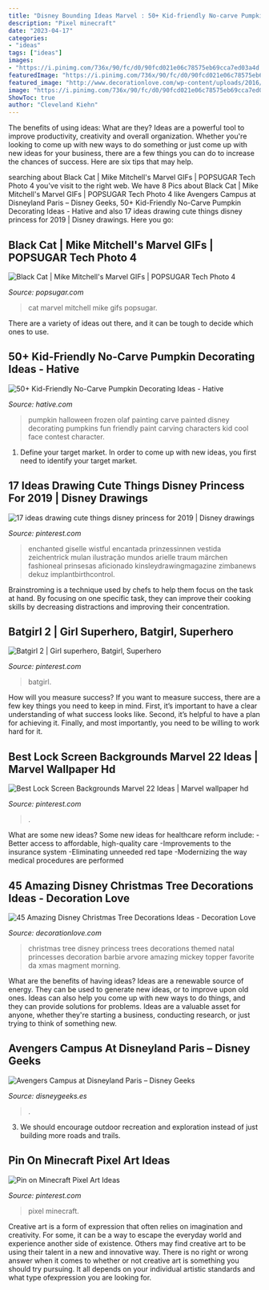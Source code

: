 ```yaml
---
title: "Disney Bounding Ideas Marvel : 50+ Kid-friendly No-carve Pumpkin Decorating Ideas"
description: "Pixel minecraft"
date: "2023-04-17"
categories:
- "ideas"
tags: ["ideas"]
images:
- "https://i.pinimg.com/736x/90/fc/d0/90fcd021e06c78575eb69cca7ed03a4d.jpg"
featuredImage: "https://i.pinimg.com/736x/90/fc/d0/90fcd021e06c78575eb69cca7ed03a4d.jpg"
featured_image: "http://www.decorationlove.com/wp-content/uploads/2016/10/Princess-Christmas-Tree-Ideas.jpg"
image: "https://i.pinimg.com/736x/90/fc/d0/90fcd021e06c78575eb69cca7ed03a4d.jpg"
ShowToc: true
author: "Cleveland Kiehn"
---
```



The benefits of using ideas: What are they?
Ideas are a powerful tool to improve productivity, creativity and overall organization. Whether you're looking to come up with new ways to do something or just come up with new ideas for your business, there are a few things you can do to increase the chances of success. Here are six tips that may help.

	

		
searching about Black Cat | Mike Mitchell&#039;s Marvel GIFs | POPSUGAR Tech Photo 4 you've visit to the right web. We have 8 Pics about Black Cat | Mike Mitchell&#039;s Marvel GIFs | POPSUGAR Tech Photo 4 like Avengers Campus at Disneyland Paris – Disney Geeks, 50+ Kid-Friendly No-Carve Pumpkin Decorating Ideas - Hative and also 17 ideas drawing cute things disney princess for 2019 | Disney drawings. Here you go:
		
    
## Black Cat | Mike Mitchell&#039;s Marvel GIFs | POPSUGAR Tech Photo 4

<img loading=lazy src="https://media1.popsugar-assets.com/files/thumbor/3PELxHb-Ca7A4l9ZBCjnuMmRpcE/fit-in/1200x630/filters:format_auto-!!-:strip_icc-!!-:fill-!white!-/2015/08/11/859/n/1922507/2c96421514a3c34e_27_blackcatf/i/Black-Cat.gif" onerror="this.onerror=null;this.src='https://tse2.mm.bing.net/th?id=OIP.bAXfnQULS2WFVbnTPvkJQAAAAA&amp;pid=15.1';" alt="Black Cat | Mike Mitchell&#039;s Marvel GIFs | POPSUGAR Tech Photo 4">

_Source: popsugar.com_

>cat marvel mitchell mike gifs popsugar. 

	

There are a variety of ideas out there, and it can be tough to decide which ones to use.

    
## 50+ Kid-Friendly No-Carve Pumpkin Decorating Ideas - Hative

<img loading=lazy src="https://hative.com/wp-content/uploads/2016/09/no-carve-pumpkin-kids/13-no-carve-pumpkin-decorating.jpg" onerror="this.onerror=null;this.src='https://tse1.mm.bing.net/th?id=OIP.ag5krL8zLLEEaT02mIlf3QHaJ4&amp;pid=15.1';" alt="50+ Kid-Friendly No-Carve Pumpkin Decorating Ideas - Hative">

_Source: hative.com_

>pumpkin halloween frozen olaf painting carve painted disney decorating pumpkins fun friendly paint carving characters kid cool face contest character. 

	

1. Define your target market. In order to come up with new ideas, you first need to identify your target market.

    
## 17 Ideas Drawing Cute Things Disney Princess For 2019 | Disney Drawings

<img loading=lazy src="https://i.pinimg.com/736x/39/ab/eb/39abeb108c6f7e4d8163391375f820fe.jpg" onerror="this.onerror=null;this.src='https://tse1.mm.bing.net/th?id=OIP.xag58QEDb-qlWXj6cuPAdgAAAA&amp;pid=15.1';" alt="17 ideas drawing cute things disney princess for 2019 | Disney drawings">

_Source: pinterest.com_

>enchanted giselle wistful encantada prinzessinnen vestida zeichentrick mulan ilustração mundos arielle traum märchen fashioneal prinsesas aficionado kinsleydrawingmagazine zimbanews dekuz implantbirthcontrol. 

	

Brainstroming is a technique used by chefs to help them focus on the task at hand. By focusing on one specific task, they can improve their cooking skills by decreasing distractions and improving their concentration.

    
## Batgirl 2 | Girl Superhero, Batgirl, Superhero

<img loading=lazy src="https://i.pinimg.com/736x/90/fc/d0/90fcd021e06c78575eb69cca7ed03a4d.jpg" onerror="this.onerror=null;this.src='https://tse4.mm.bing.net/th?id=OIP.JwFNdV_in6u2vFYLxFKhewAAAA&amp;pid=15.1';" alt="Batgirl 2 | Girl superhero, Batgirl, Superhero">

_Source: pinterest.com_

>batgirl. 

	

How will you measure success?
If you want to measure success, there are a few key things you need to keep in mind. First, it’s important to have a clear understanding of what success looks like. Second, it’s helpful to have a plan for achieving it. Finally, and most importantly, you need to be willing to work hard for it.

    
## Best Lock Screen Backgrounds Marvel 22 Ideas | Marvel Wallpaper Hd

<img loading=lazy src="https://i.pinimg.com/736x/0a/87/e8/0a87e800c32d5b2b323cb5105dcc96fb.jpg" onerror="this.onerror=null;this.src='https://tse1.mm.bing.net/th?id=OIP.onxc1kEyehFlBPFFdWkGRQAAAA&amp;pid=15.1';" alt="Best Lock Screen Backgrounds Marvel 22 Ideas | Marvel wallpaper hd">

_Source: pinterest.com_

>. 

	

What are some new ideas?
Some new ideas for healthcare reform include: 
-Better access to affordable, high-quality care 
-Improvements to the insurance system 
-Eliminating unneeded red tape 
-Modernizing the way medical procedures are performed

    
## 45 Amazing Disney Christmas Tree Decorations Ideas - Decoration Love

<img loading=lazy src="http://www.decorationlove.com/wp-content/uploads/2016/10/Princess-Christmas-Tree-Ideas.jpg" onerror="this.onerror=null;this.src='https://tse3.mm.bing.net/th?id=OIP.0t3ICsGdJrUxytFvOfXVhAHaNK&amp;pid=15.1';" alt="45 Amazing Disney Christmas Tree Decorations Ideas - Decoration Love">

_Source: decorationlove.com_

>christmas tree disney princess trees decorations themed natal princesses decoration barbie arvore amazing mickey topper favorite da xmas magment morning. 

	

What are the benefits of having ideas?
Ideas are a renewable source of energy. They can be used to generate new ideas, or to improve upon old ones. Ideas can also help you come up with new ways to do things, and they can provide solutions for problems. Ideas are a valuable asset for anyone, whether they're starting a business, conducting research, or just trying to think of something new.

    
## Avengers Campus At Disneyland Paris – Disney Geeks

<img loading=lazy src="https://disneygeeks.es/wp-content/uploads/2019/09/DisneylandParis_AvengersCampus1-scaled.jpg" onerror="this.onerror=null;this.src='https://tse3.mm.bing.net/th?id=OIP.I6dLfoSHWFuRp9PugkLBNgHaDY&amp;pid=15.1';" alt="Avengers Campus at Disneyland Paris – Disney Geeks">

_Source: disneygeeks.es_

>. 

	

3. We should encourage outdoor recreation and exploration instead of just building more roads and trails.

    
## Pin On Minecraft Pixel Art Ideas

<img loading=lazy src="https://i.pinimg.com/736x/d5/e9/7a/d5e97ab3f442ecf0b6fdf89543218d26.jpg" onerror="this.onerror=null;this.src='https://tse4.mm.bing.net/th?id=OIP.0n0vaifiXulzQzdC96SnkQAAAA&amp;pid=15.1';" alt="Pin on Minecraft Pixel Art Ideas">

_Source: pinterest.com_

>pixel minecraft. 

	

Creative art is a form of expression that often relies on imagination and creativity. For some, it can be a way to escape the everyday world and experience another side of existence. Others may find creative art to be using their talent in a new and innovative way. There is no right or wrong answer when it comes to whether or not creative art is something you should try pursuing. It all depends on your individual artistic standards and what type ofexpression you are looking for.

